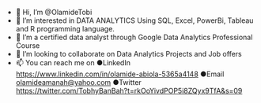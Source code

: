 - 👋 Hi, I’m @OlamideTobi
- 👀 I’m interested in DATA ANALYTICS Using SQL, Excel, PowerBi, Tableau and R programming language.
- 🌱 I’m a certified data analyst through Google Data Analytics Professional Course
- 💞️ I’m looking to collaborate on Data Analytics Projects and Job offers
- 📫 You can reach me on ●LinkedIn https://www.linkedin.com/in/olamide-abiola-5365a4148  ●Email olamideamanah@yahoo.com
 ●Twitter https://twitter.com/TobhyBanBah?t=rkOoYivdPOP5i8ZQyx9TfA&s=09

<!---
OlamideTobi/OlamideTobi is a ✨ special ✨ repository because its `README.md` (this file) appears on your GitHub profile.
You can click the Preview link to take a look at your changes.
--->
